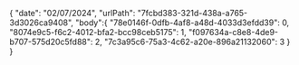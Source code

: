 { 
  "date": "02/07/2024",
  "urlPath": "7fcbd383-321d-438a-a765-3d3026ca9408",
  "body":{
  "78e0146f-0dfb-4af8-a48d-4033d3efdd39": 0,
  "8074e9c5-f6c2-4012-bfa2-bcc98ceb5175": 1,
  "f097634a-c8e8-4de9-b707-575d20c5fd88": 2,
  "7c3a95c6-75a3-4c62-a20e-896a21132060": 3
}
}

